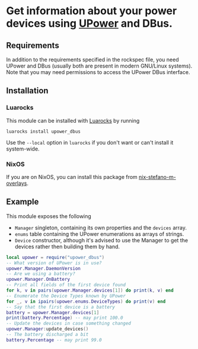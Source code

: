 # Get information about your power devices using [UPower](https://upower.freedesktop.org/) and DBus.

## Requirements

In addition to the requirements specified in the rockspec file,
you need UPower and DBus (usually both are present in modern GNU/Linux systems).
Note that you may need permissions to access the UPower DBus interface.

## Installation

### Luarocks

This module can be installed with [Luarocks](http://luarocks.org/) by running

    luarocks install upower_dbus

Use the `--local` option in `luarocks` if you don't want or can't install it system-wide.

### NixOS

If you are on NixOS, you can install this package from
[nix-stefano-m-overlays](https://github.com/stefano-m/nix-stefano-m-nix-overlays).

## Example

This module exposes the following

* `Manager` singleton, containing its own properties and the `devices` array.
* `enums` table containing the UPower enumerations as arrays of strings.
* `Device` constructor, although it's advised to use the Manager to get the devices rather then building them by hand.

```lua
local upower = require("upower_dbus")
-- What version of UPower is in use?
upower.Manager.DaemonVersion
-- Are we using a battery?
upower.Manager.OnBattery
-- Print all fields of the first device found
for k, v in pairs(upower.Manager.devices[1]) do print(k, v) end
-- Enumerate the Device Types known by UPower
for _, v in ipairs(upower.enums.DeviceTypes) do print(v) end
-- Say that the first device is a battery
battery = upower.Manager.devices[1]
print(battery.Percentage) -- may print 100.0
-- Update the devices in case something changed
upower.Manager:update_devices()
-- The battery discharged a bit
battery.Percentage -- may print 99.0
```
